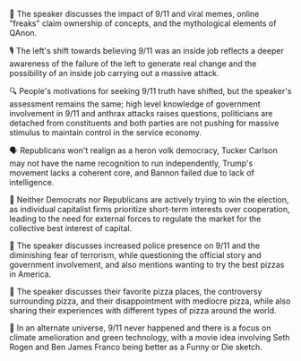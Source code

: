 🎥 The speaker discusses the impact of 9/11 and viral memes, online "freaks" claim ownership of concepts, and the mythological elements of QAnon.

🎙️ The left's shift towards believing 9/11 was an inside job reflects a deeper awareness of the failure of the left to generate real change and the possibility of an inside job carrying out a massive attack.

🔍 People's motivations for seeking 9/11 truth have shifted, but the speaker's assessment remains the same; high level knowledge of government involvement in 9/11 and anthrax attacks raises questions, politicians are detached from constituents and both parties are not pushing for massive stimulus to maintain control in the service economy.

🗣 Republicans won't realign as a heron volk democracy, Tucker Carlson may not have the name recognition to run independently, Trump's movement lacks a coherent core, and Bannon failed due to lack of intelligence.

📝 Neither Democrats nor Republicans are actively trying to win the election, as individual capitalist firms prioritize short-term interests over cooperation, leading to the need for external forces to regulate the market for the collective best interest of capital.

🚨 The speaker discusses increased police presence on 9/11 and the diminishing fear of terrorism, while questioning the official story and government involvement, and also mentions wanting to try the best pizzas in America.

🍕 The speaker discusses their favorite pizza places, the controversy surrounding pizza, and their disappointment with mediocre pizza, while also sharing their experiences with different types of pizza around the world.

🎥 In an alternate universe, 9/11 never happened and there is a focus on climate amelioration and green technology, with a movie idea involving Seth Rogen and Ben James Franco being better as a Funny or Die sketch.

